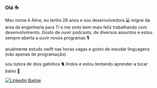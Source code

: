 ### Olá ☕

Meu nome é Aline, eu tenho 26 anos e sou desenvolvedora 💻 migrei da área da engenharia para TI e me sinto bem mais feliz trabalhando com desenvolvimento. Gosto de ouvir podcasts, de diversos assuntos e estou sempre aberta a ouvir novos programas 🎙️

atualmente estudo swift nas horas vagas e gosto de estudar linguagens (não apenas de programação)

sou tutora de dois gatinhos 🐈 lindos e estou tentando aprender a tocar baixo 🎸


[![Linkedin Badge](https://img.shields.io/badge/-Linkedin-blue?style=flat-square&logo=Linkedin&logoColor=white&link=https://www.linkedin.com/in/aline-osana-escobar-77425b184/)](https://www.linkedin.com/in/aline-osana-escobar-77425b184/)
<!--
**alineescobar/alineescobar** is a ✨ _special_ ✨ repository because its `README.md` (this file) appears on your GitHub profile.

Here are some ideas to get you started:

- 🔭 I’m currently working on ...
- 🌱 I’m currently learning ...
- 👯 I’m looking to collaborate on ...
- 🤔 I’m looking for help with ...
- 💬 Ask me about ...
- 📫 How to reach me: ...
- 😄 Pronouns: ...
- ⚡ Fun fact: ...
-->
